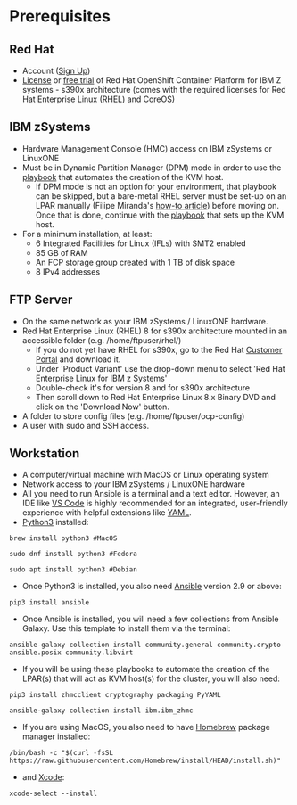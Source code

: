 
# Prerequisites
## Red Hat
* Account ([Sign Up](https://www.redhat.com/wapps/ugc/register.html?_flowId=register-flow&_flowExecutionKey=e1s1))
* [License](https://access.redhat.com/products/red-hat-openshift-container-platform/) or [free trial](https://www.redhat.com/en/technologies/cloud-computing/openshift/try-it) of Red Hat OpenShift Container Platform for IBM Z systems - s390x architecture (comes with the required licenses for Red Hat Enterprise Linux (RHEL) and CoreOS)
## IBM zSystems
* Hardware Management Console (HMC) access on IBM zSystems or LinuxONE
* Must be in Dynamic Partition Manager (DPM) mode in order to use the [playbook](https://github.com/IBM/Ansible-OpenShift-Provisioning/blob/main/playbooks/create_kvm_host.yaml) that automates the creation of the KVM host. 
    * If DPM mode is not an option for your environment, that playbook can be skipped, but a bare-metal RHEL server must be set-up on an LPAR manually (Filipe Miranda's [how-to article](https://www.linkedin.com/pulse/demystifying-install-process-red-hat-enterprise-linux-filipe-miranda/)) before moving on. Once that is done, continue with the [playbook](https://github.com/IBM/Ansible-OpenShift-Provisioning/blob/main/playbooks/setup_kvm_host.yaml) that sets up the KVM host.
* For a minimum installation, at least:
    * 6 Integrated Facilities for Linux (IFLs) with SMT2 enabled
    * 85 GB of RAM
    * An FCP storage group created with 1 TB of disk space
    * 8 IPv4 addresses
## FTP Server
* On the same network as your IBM zSystems / LinuxONE hardware.
* Red Hat Enterprise Linux (RHEL) 8 for s390x architecture mounted in an accessible folder (e.g. /home/ftpuser/rhel/)
    * If you do not yet have RHEL for s390x, go to the Red Hat [Customer Portal](https://access.redhat.com/downloads/content) and download it.
    * Under 'Product Variant' use the drop-down menu to select 'Red Hat Enterprise Linux for IBM z Systems' 
    * Double-check it's for version 8 and for s390x architecture
    * Then scroll down to Red Hat Enterprise Linux 8.x Binary DVD and click on the 'Download Now' button.
* A folder to store config files (e.g. /home/ftpuser/ocp-config)
* A user with sudo and SSH access.
## Workstation
* A computer/virtual machine with MacOS or Linux operating system
* Network access to your IBM zSystems / LinuxONE hardware
* All you need to run Ansible is a terminal and a text editor. However, an IDE like [VS Code](https://code.visualstudio.com/download) is highly recommended for an integrated, user-friendly experience with helpful extensions like [YAML](https://marketplace.visualstudio.com/items?itemName=redhat.vscode-yaml).
* [Python3](https://realpython.com/installing-python/) installed:
```
brew install python3 #MacOS
```
```
sudo dnf install python3 #Fedora
```
```
sudo apt install python3 #Debian
```
* Once Python3 is installed, you also need [Ansible](https://docs.ansible.com/ansible/latest/installation_guide/intro_installation.html) version 2.9 or above:
```
pip3 install ansible
```
* Once Ansible is installed, you will need a few collections from Ansible Galaxy. Use this template to install them via the terminal:
```
ansible-galaxy collection install community.general community.crypto ansible.posix community.libvirt
```
* If you will be using these playbooks to automate the creation of the LPAR(s) that will act as KVM host(s) for the cluster, you will also need:
```
pip3 install zhmcclient cryptography packaging PyYAML
```
```
ansible-galaxy collection install ibm.ibm_zhmc 
```
* If you are using MacOS, you also need to have [Homebrew](https://brew.sh/) package manager installed:
```
/bin/bash -c "$(curl -fsSL https://raw.githubusercontent.com/Homebrew/install/HEAD/install.sh)"
```
  * and [Xcode](https://apps.apple.com/us/app/xcode/id497799835?mt=12):
```
xcode-select --install
```